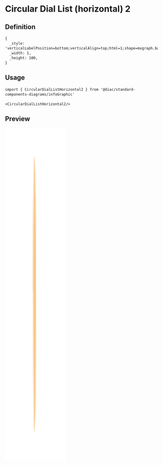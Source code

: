 # Circular Dial List (horizontal) 2

## Definition

```
{
  _style: 'verticalLabelPosition=bottom;verticalAlign=top;html=1;shape=mxgraph.basic.donut;dx=10;strokeColor=none;fillColor=#F8C382;fontSize=12;fontColor=#F2931E;align=center;fontStyle=1;',
  _width: 1,
  _height: 100,
}
```

## Usage

```
import { CircularDialListHorizontal2 } from '@diac/standard-components-diagrams/infoGraphic'

<CircularDialListHorizontal2/>
```

## Preview

<img src="./circular-dial-list-horizontal-2.png" width="200"/>
